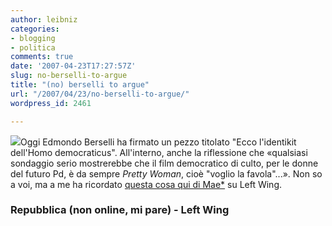 ```yaml
---
author: leibniz
categories:
- blogging
- politica
comments: true
date: '2007-04-23T17:27:57Z'
slug: no-berselli-to-argue
title: "(no) berselli to argue"
url: "/2007/04/23/no-berselli-to-argue/"
wordpress_id: 2461

---
```

![](https://www.milams.com/prwo01.jpg)Oggi Edmondo Berselli ha firmato un pezzo titolato "Ecco l'identikit dell'Homo democraticus". All'interno, anche la riflessione che «qualsiasi sondaggio serio mostrerebbe che il film democratico di culto, per le donne del futuro Pd, è da sempre _Pretty Woman_, cioè "voglio la favola"...».  Non so a voi, ma a me ha ricordato [questa cosa qui di Mae*](https://www.leftwing.it/index.php?id=1375) su Left Wing.


### Repubblica (non online, mi pare) - Left Wing
